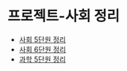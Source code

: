 # 프로젝트-사회 정리  
- [사회 5단원 정리](./사회%205단원%20정리.md)  
- [사회 6단원 정리](./사회%206단원%20정리.md)  
- [과학 5단원 정리](./과학%205단원%20정리.md)